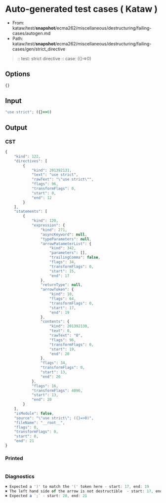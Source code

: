 # Auto-generated test cases ( Kataw )
- From: kataw/test/__snapshot__/ecma262/miscellaneous/destructuring/failing-cases/autogen.md
- Path: kataw/test/__snapshot__/ecma262/miscellaneous/destructuring/failing-cases/gen/strict_directive
> :: test: strict directive
> :: case: ({}=>0)
## Options

`````js
{}
`````
## Input

`````js
"use strict"; ({}=>0)
`````
## Output

### CST

```javascript
{
    "kind": 122,
    "directives": [
        {
            "kind": 201392131,
            "text": "use strict",
            "rawText": "\"use strict\"",
            "flags": 96,
            "transformFlags": 0,
            "start": 0,
            "end": 12
        }
    ],
    "statements": [
        {
            "kind": 120,
            "expression": {
                "kind": 271,
                "asyncKeyword": null,
                "typeParameters": null,
                "arrowPatameterList": {
                    "kind": 342,
                    "parameters": [],
                    "trailingComma": false,
                    "flags": 34,
                    "transformFlags": 0,
                    "start": 15,
                    "end": 17
                },
                "returnType": null,
                "arrowToken": {
                    "kind": 10,
                    "flags": 64,
                    "transformFlags": 0,
                    "start": 17,
                    "end": 19
                },
                "contents": {
                    "kind": 201392130,
                    "text": 0,
                    "rawText": "0",
                    "flags": 96,
                    "transformFlags": 0,
                    "start": 19,
                    "end": 20
                },
                "flags": 34,
                "transformFlags": 0,
                "start": 13,
                "end": 20
            },
            "flags": 16,
            "transformFlags": 4096,
            "start": 13,
            "end": 20
        }
    ],
    "isModule": false,
    "source": "\"use strict\"; ({}=>0)",
    "fileName": "__root__",
    "flags": 0,
    "transformFlags": 0,
    "start": 0,
    "end": 21
}
```

### Printed

```javascript

```

### Diagnostics

```javascript
✖ Expected a ')' to match the '(' token here - start: 17, end: 19
✖ The left hand side of the arrow is not destructible  - start: 17, end: 19
✖ Expected a `;` - start: 20, end: 21

```

